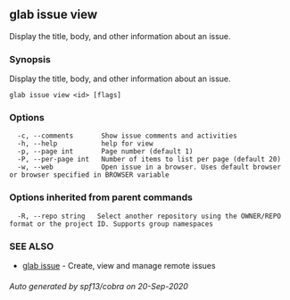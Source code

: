 ## glab issue view

Display the title, body, and other information about an issue.

### Synopsis

Display the title, body, and other information about an issue.

```
glab issue view <id> [flags]
```

### Options

```
  -c, --comments       Show issue comments and activities
  -h, --help           help for view
  -p, --page int       Page number (default 1)
  -P, --per-page int   Number of items to list per page (default 20)
  -w, --web            Open issue in a browser. Uses default browser or browser specified in BROWSER variable
```

### Options inherited from parent commands

```
  -R, --repo string   Select another repository using the OWNER/REPO format or the project ID. Supports group namespaces
```

### SEE ALSO

* [glab issue](glab_issue.md)	 - Create, view and manage remote issues

###### Auto generated by spf13/cobra on 20-Sep-2020
